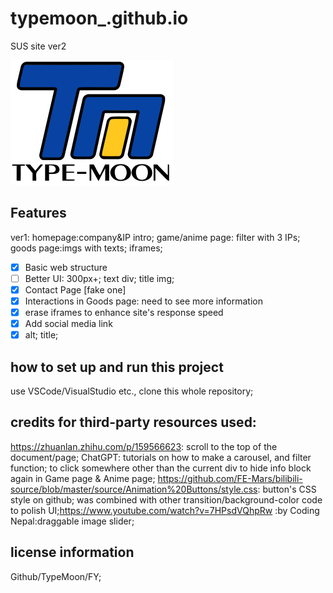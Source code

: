 # typemoon_.github.io
SUS site ver2


[![icon](img/261px-Type-moon.svg.webp)](https://gruuis.github.io/typemoon_.github.io)

## Features
ver1: 
homepage:company&IP intro;
game/anime page: filter with 3 IPs;
goods page:imgs with texts;
iframes;

- [x] Basic web structure
- [ ] Better UI: 300px+; text div; title img;
- [x] Contact Page [fake one]
- [x] Interactions in Goods page: need to see more information
- [x] erase iframes to enhance site's response speed
- [x] Add social media link
- [x] alt; title;

## how to set up and run this project
use VSCode/VisualStudio etc., clone this whole repository;

## credits for third-party resources used:
https://zhuanlan.zhihu.com/p/159566623: scroll to the top of the document/page;
ChatGPT: tutorials on how to make a carousel, and filter function; to click somewhere other than the current div to hide info block again in Game page & Anime page;
https://github.com/FE-Mars/bilibili-source/blob/master/source/Animation%20Buttons/style.css: button's CSS style on github; was combined with other transition/background-color code to polish UI;https://www.youtube.com/watch?v=7HPsdVQhpRw :by Coding Nepal:draggable image slider;

## license information
Github/TypeMoon/FY;